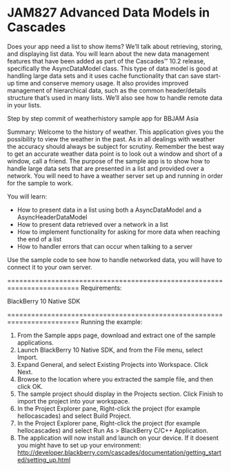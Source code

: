 # JAM827 Advanced Data Models in Cascades #

Does your app need a list to show items? We’ll talk about retrieving, storing, and 
displaying list data. You will learn about the new data management features that 
have been added as part of the Cascades™ 10.2 release, specifically the AsyncDataModel 
class. This type of data model is good at handling large data sets and it uses cache 
functionality that can save start-up time and conserve memory usage. It also provides 
improved management of hierarchical data, such as the common header/details structure 
that’s used in many lists. We’ll also see how to handle remote data in your lists.

Step by step commit of weatherhistory sample app for BBJAM Asia

Summary:
Welcome to the history of weather. This application gives you the possibility
 to view the weather in the past. As in all dealings with weather the accuracy
 should always be subject for scrutiny. Remember the best way to get an accurate
 weather data point is to look out a window and short of a window, call a friend.
 The purpose of the sample app is to show how to handle large data sets that
 are presented in a list and provided over a network. You will need to have a
 weather server set up and running in order for the sample to work.

 You will learn:
 - How to present data in a list using both a AsyncDataModel and a AsyncHeaderDataModel
 - How to present data retrieved over a network in a list
 - How to implement functionality for asking for more data when reaching the end of a list
 - How to handler errors that can occur when talking to a server
 
 Use the sample code to see how to handle networked data, you will have to connect it to 
 your own server.

========================================================================
Requirements:

BlackBerry 10 Native SDK

========================================================================
Running the example:

1. From the Sample apps page, download and extract one of the sample applications.
2. Launch BlackBerry 10 Native SDK, and from the File menu, select Import.
3. Expand General, and select Existing Projects into Workspace. Click Next.
4. Browse to the location where you extracted the sample file, and then click OK.
5. The sample project should display in the Projects section. 
   Click Finish to import the project into your workspace.
6. In the Project Explorer pane, Right-click the project (for example hellocascades) 
   and select Build Project.
7. In the Project Explorer pane, Right-click the project (for example hellocascades) 
   and select Run As > BlackBerry C/C++ Application.
8. The application will now install and launch on your device. If it doesent you might
   have to set up your environment: 
   http://developer.blackberry.com/cascades/documentation/getting_started/setting_up.html
   

